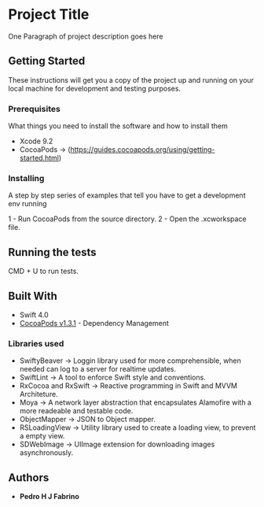 # Project Title

One Paragraph of project description goes here

## Getting Started

These instructions will get you a copy of the project up and running on your local machine for development and testing purposes.

### Prerequisites

What things you need to install the software and how to install them

* Xcode 9.2
* CocoaPods -> (https://guides.cocoapods.org/using/getting-started.html)

### Installing

A step by step series of examples that tell you have to get a development env running

1 - Run CocoaPods from the source directory.
2 - Open the .xcworkspace file.

## Running the tests

CMD + U to run tests.

## Built With

* Swift 4.0
* [CocoaPods v1.3.1](https://cocoapods.org) - Dependency Management

### Libraries used
* SwiftyBeaver -> Loggin library used for more comprehensible, when needed can log to a server for realtime updates.
* SwiftLint -> A tool to enforce Swift style and conventions.
* RxCocoa and RxSwift -> Reactive programming in Swift and MVVM Architeture.
* Moya -> A network layer abstraction that encapsulates Alamofire with a more readeable and testable code.
* ObjectMapper -> JSON to Object mapper.
* RSLoadingView -> Utility library used to create a loading view, to prevent a empty view.
* SDWebImage -> UIImage extension for downloading images asynchronously. 

## Authors

* **Pedro H J Fabrino**
